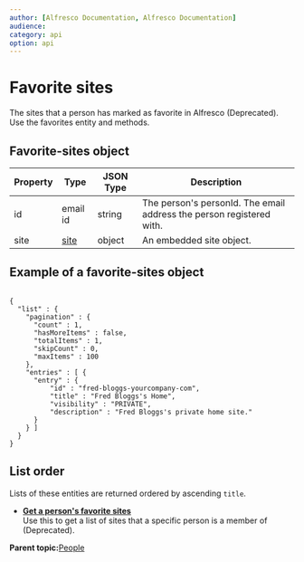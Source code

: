 ```yaml
---
author: [Alfresco Documentation, Alfresco Documentation]
audience: 
category: api
option: api
---
```


# Favorite sites

The sites that a person has marked as favorite in Alfresco \(Deprecated\). Use the favorites entity and methods.

## Favorite-sites object

|Property|Type|JSON Type|Description|
|--------|----|---------|-----------|
|id|email id|string|The person's personId. The email address the person registered with.|
|site|[site](pra-sites.md)|object|An embedded site object.|

## Example of a favorite-sites object

```

{
  "list" : {
    "pagination" : {
      "count" : 1,
      "hasMoreItems" : false,
      "totalItems" : 1,
      "skipCount" : 0,
      "maxItems" : 100
    },
    "entries" : [ {
      "entry" : {
          "id" : "fred-bloggs-yourcompany-com",
          "title" : "Fred Bloggs's Home",
          "visibility" : "PRIVATE",
          "description" : "Fred Bloggs's private home site."
      }
    } ]
  }
}
```

## List order

Lists of these entities are returned ordered by ascending `title`.

-   **[Get a person's favorite sites](../../../pra/1/concepts/pra-people-get-favourite-sites.md)**  
Use this to get a list of sites that a specific person is a member of \(Deprecated\).

**Parent topic:**[People](../../../pra/1/concepts/pra-people.md)

